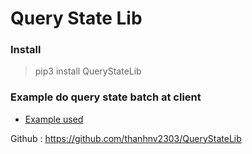 # Query State Lib

### Install 
 
> pip3 install QueryStateLib

### Example do query state batch at client

* [Example used](_test/test_client_querier.py)

Github : https://github.com/thanhnv2303/QueryStateLib

